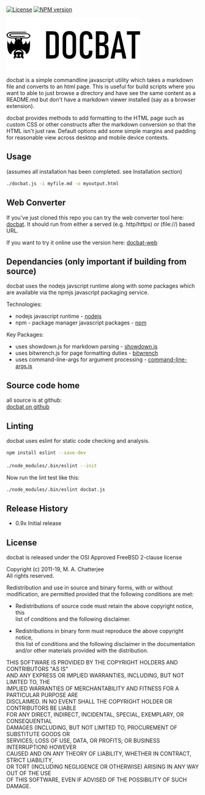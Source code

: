 [![License](https://img.shields.io/badge/License-BSD%202--Clause-blue.svg)](https://opensource.org/licenses/BSD-2-Clause)
[![NPM version](https://img.shields.io/npm/v/docbat.svg?style=flat-square)](https://www.npmjs.com/package/docbat)

[![docbat](./icon/docbat-logo-small.png)](http://www.deftio.com/docbat)

docbat is a simple commandline javascript utility which takes a markdown file and converts to an html page.  This is useful for build scripts where you want to able to just browse a directory and have see the same content as a README.md but don't have a markdown viewer installed (say as a browser extension).

docbat provides methods to add formatting to the HTML page such as custom CSS or other constructs after the markdown conversion so that the HTML isn't just raw.  Default options add some simple margins and padding for reasonable view across desktop and mobile device contexts.


## Usage 
(assumes all installation has been completed.  see Installation section)


```bash 
./docbat.js -i myfile.md -o myoutput.html
```


## Web Converter
If you've just cloned this repo you can try the web converter tool here: [docbat](./docbat-web.html).  It should run from either a served (e.g. http/https) or (file://) based URL.

If you want to try it online use the version here: [docbat-web](https://deftio.com/docbat/docbat-web.html)


## Dependancies (only important if building from source)
docbat uses the nodejs javscript runtime along with some packages which are available via the npmjs javascript packaging service.

Technologies:
* nodejs javascript runtime -  [nodejs](https://nodejs.org/en/)  
* npm - package manager javascript packages - [npm](https://docs.npmjs.com/cli/install)

Key Packages:
* uses showdown.js for markdown parsing - [showdown.js](https://www.npmjs.com/package/showdown)
* uses bitwrench.js for page formatting duties - [bitwrench](https://www.npmjs.com/package/bitwrench)
* uses command-line-args for argument processing - [command-line-args.js](https://www.npmjs.com/package/command-line-args)
  
  
   

## Source code home  
all source is at github:  
[docbat  on github](http://github.com/deftio/docbat )  


## Linting 
docbat  uses eslint for static code checking and analysis.

```bash
npm install eslint --save-dev

./node_modules/.bin/eslint --init

```
Now run the lint test like this:
```bash
./node_modules/.bin/eslint docbat.js   
```

## Release History  
* 0.9x Initial release  
  
## License  
docbat  is released under the OSI Approved FreeBSD 2-clause license  

Copyright (c) 2011-19, M. A. Chatterjee <deftio at deftio dot com>  
All rights reserved.  
  
Redistribution and use in source and binary forms, with or without  
modification, are permitted provided that the following conditions are met:  
  
* Redistributions of source code must retain the above copyright notice, this  
  list of conditions and the following disclaimer.  

* Redistributions in binary form must reproduce the above copyright notice,  
  this list of conditions and the following disclaimer in the documentation  
  and/or other materials provided with the distribution.  

THIS SOFTWARE IS PROVIDED BY THE COPYRIGHT HOLDERS AND CONTRIBUTORS "AS IS"  
AND ANY EXPRESS OR IMPLIED WARRANTIES, INCLUDING, BUT NOT LIMITED TO, THE  
IMPLIED WARRANTIES OF MERCHANTABILITY AND FITNESS FOR A PARTICULAR PURPOSE ARE  
DISCLAIMED. IN NO EVENT SHALL THE COPYRIGHT HOLDER OR CONTRIBUTORS BE LIABLE  
FOR ANY DIRECT, INDIRECT, INCIDENTAL, SPECIAL, EXEMPLARY, OR CONSEQUENTIAL  
DAMAGES (INCLUDING, BUT NOT LIMITED TO, PROCUREMENT OF SUBSTITUTE GOODS OR  
SERVICES; LOSS OF USE, DATA, OR PROFITS; OR BUSINESS INTERRUPTION) HOWEVER  
CAUSED AND ON ANY THEORY OF LIABILITY, WHETHER IN CONTRACT, STRICT LIABILITY,  
OR TORT (INCLUDING NEGLIGENCE OR OTHERWISE) ARISING IN ANY WAY OUT OF THE USE  
OF THIS SOFTWARE, EVEN IF ADVISED OF THE POSSIBILITY OF SUCH DAMAGE.  




